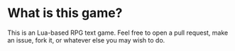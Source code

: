 # What is this game?
This is an Lua-based RPG text game.
Feel free to open a pull request,
make an issue, fork it, or whatever
else you may wish to do.
